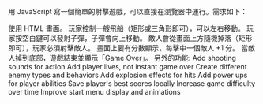 用 JavaScript 寫一個簡單的射擊遊戲，可以直接在瀏覽器中運行。需求如下：

使用 HTML 畫面。 
玩家控制一艘飛船（矩形或三角形即可），可以左右移動。
玩家按空白鍵可以發射子彈，子彈會向上移動。
敵人會從畫面上方隨機掉落（矩形即可），玩家必須射擊敵人。
畫面上要有分數顯示，每擊中一個敵人 +1 分。
當敵人掉到底部，遊戲結束並顯示「Game Over」。
另外的功能:
Add shooting sounds for action Add player lives, not instant game over Create different enemy types and behaviors Add explosion effects for hits Add power ups for player abilities Save player's best scores locally Increase game difficulty over time Improve start menu display and animations
